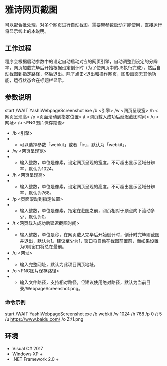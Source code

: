 # 雅诗网页截图
可以配合批处理，对多个网页进行自动截图。需要带参数启动才能使用，直接运行将显示线上的本说明。
## 工作过程
程序会根据启动参数中的设定自动启动对应的网页引擎，自动调整到设定的分辨率，网页加载完毕后开始根据设定倒计时（为了使网页中的JS执行完成），然后自动截图到指定路径，然后退出。除了点击×退出和操作网页，图形画面无其他功能，运行状态会在标题栏显示。
## 参数说明
start /WAIT YashiWebpageScreenshot.exe /b <引擎> /w <网页呈现宽> /h <网页呈现高> /p <页面滚动到指定位置> /t <网页载入成功后延迟截图时间> /u <网址> /o <PNG图片保存路径>
- /b <引擎>
- - 可以选择参数「webkit」或者「ie」，默认为「webkit」。
- /w <网页呈现宽>
- - 输入整数，单位是像素，设定网页呈现的宽度。不可超出显示区域分辨率，默认为1024。
- /h <网页呈现高>
- - 输入整数，单位是像素，设定网页呈现的高度。不可超出显示区域分辨率，默认为768。
- /p <页面滚动到指定位置>
- - 输入整数，单位是像素，指定在截图之前，网页相对于顶点向下滚动多少，默认为0。
- /t <网页载入成功后延迟截图时间>
- - 输入整数，单位是秒，在网页载入完毕后开始倒计时，倒计时完毕则截图并退出，默认为1。建议至少为1，窗口将自动在截图前置前，而如果设置为0则窗口将总在最前。
- /u <网址>
- - 输入完整网址，默认为此项目网页地址。
- /o <PNG图片保存路径>
- - 输入文件路径，支持相对路径，但建议使用绝对路径，默认为当前目录/WebpageScreenshot.png。
### 命令示例
start /WAIT YashiWebpageScreenshot.exe /b webkit /w 1024 /h 768 /p 0 /t 5 /u https://www.baidu.com/ /o Z:\1.png
## 环境
- Visual C# 2017
- Windows XP +
- .NET Framework 2.0 +